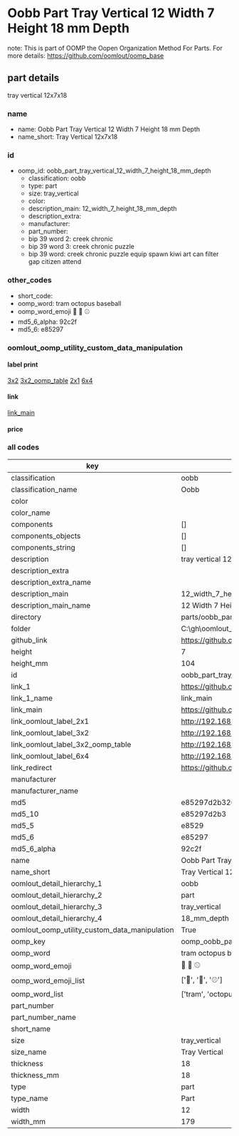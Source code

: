 # Oobb Part Tray Vertical 12 Width 7 Height 18 mm Depth  

note: This is part of OOMP the Oopen Organization Method For Parts. For more details: https://github.com/oomlout/oomp_base

##  part details
  



tray vertical 12x7x18



### name
* name: Oobb Part Tray Vertical 12 Width 7 Height 18 mm Depth
* name_short: Tray Vertical 12x7x18 
### id
* oomp_id: oobb_part_tray_vertical_12_width_7_height_18_mm_depth
  * classification: oobb
  * type: part
  * size: tray_vertical
  * color: 
  * description_main: 12_width_7_height_18_mm_depth
  * description_extra: 
  * manufacturer: 
  * part_number: 
  * bip 39 word 2: creek chronic
  * bip 39 word 3: creek chronic puzzle
  * bip 39 word: creek chronic puzzle equip spawn kiwi art can filter gap citizen attend

### other_codes
* short_code: 
* oomp_word: tram octopus baseball
* oomp_word_emoji :tram: :octopus: :baseball:
* md5_6_alpha: 92c2f
* md5_6: e85297






### oomlout_oomp_utility_custom_data_manipulation
#### label print
[3x2](http://192.168.1.245:1112/?label=oomp%2092c2f)
[3x2_oomp_table](http://192.168.1.108:1112/?label=oomp%2092c2f)
[2x1](http://192.168.1.242:1112/?label=oomp%2092c2f)
[6x4](http://192.168.1.55:1112/?label=oomp%2092c2f)    

#### link

[link_main](https://github.com/oomlout/oomlout_oobb_version_4_generated_parts/tree/main/navigation_oomp/oobb/part/tray_vertical/12_width_7_height_18_mm_depth/part)                              

#### price







### all codes 
| key | value |  
| --- | --- |  
| classification | oobb |  
| classification_name | Oobb |  
| color |  |  
| color_name |  |  
| components | [] |  
| components_objects | [] |  
| components_string | [] |  
| description | tray vertical 12x7x18 |  
| description_extra |  |  
| description_extra_name |  |  
| description_main | 12_width_7_height_18_mm_depth |  
| description_main_name | 12 Width 7 Height 18 mm Depth |  
| directory | parts/oobb_part_tray_vertical_12_width_7_height_18_mm_depth |  
| folder | C:\gh\oomlout_oobb_version_4_generated_parts\parts\oobb_part_tray_vertical_12_width_7_height_18_mm_depth |  
| github_link | https://github.com/oomlout/oomlout_oomp_part_src/tree/main/parts/oobb_part_tray_vertical_12_width_7_height_18_mm_depth |  
| height | 7 |  
| height_mm | 104 |  
| id | oobb_part_tray_vertical_12_width_7_height_18_mm_depth |  
| link_1 | https://github.com/oomlout/oomlout_oobb_version_4_generated_parts/tree/main/navigation_oomp/oobb/part/tray_vertical/12_width_7_height_18_mm_depth/part |  
| link_1_name | link_main |  
| link_main | https://github.com/oomlout/oomlout_oobb_version_4_generated_parts/tree/main/navigation_oomp/oobb/part/tray_vertical/12_width_7_height_18_mm_depth/part |  
| link_oomlout_label_2x1 | http://192.168.1.242:1112/?label=oomp%2092c2f |  
| link_oomlout_label_3x2 | http://192.168.1.245:1112/?label=oomp%2092c2f |  
| link_oomlout_label_3x2_oomp_table | http://192.168.1.108:1112/?label=oomp%2092c2f |  
| link_oomlout_label_6x4 | http://192.168.1.55:1112/?label=oomp%2092c2f |  
| link_redirect | https://github.com/oomlout/oomlout_oobb_version_4_generated_parts/tree/main/parts/oobb_tray_vertical_12_07_18 |  
| manufacturer |  |  
| manufacturer_name |  |  
| md5 | e85297d2b320e199ede854c35dca1999 |  
| md5_10 | e85297d2b3 |  
| md5_5 | e8529 |  
| md5_6 | e85297 |  
| md5_6_alpha | 92c2f |  
| name | Oobb Part Tray Vertical 12 Width 7 Height 18 mm Depth |  
| name_short | Tray Vertical 12x7x18  |  
| oomlout_detail_hierarchy_1 | oobb |  
| oomlout_detail_hierarchy_2 | part |  
| oomlout_detail_hierarchy_3 | tray_vertical |  
| oomlout_detail_hierarchy_4 | 18_mm_depth |  
| oomlout_oomp_utility_custom_data_manipulation | True |  
| oomp_key | oomp_oobb_part_tray_vertical_12_width_7_height_18_mm_depth |  
| oomp_word | tram octopus baseball |  
| oomp_word_emoji | :tram: :octopus: :baseball: |  
| oomp_word_emoji_list | [':tram:', ':octopus:', ':baseball:'] |  
| oomp_word_list | ['tram', 'octopus', 'baseball'] |  
| part_number |  |  
| part_number_name |  |  
| short_name |  |  
| size | tray_vertical |  
| size_name | Tray Vertical |  
| thickness | 18 |  
| thickness_mm | 18 |  
| type | part |  
| type_name | Part |  
| width | 12 |  
| width_mm | 179 |  
